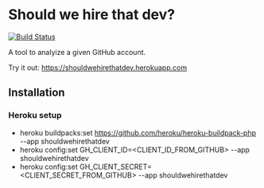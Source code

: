 # Should we hire that dev?

[![Build Status](https://travis-ci.org/tschortsch/should-we-hire-that-dev.svg?branch=master)](https://travis-ci.org/tschortsch/should-we-hire-that-dev)

A tool to analyize a given GitHub account.

Try it out: https://shouldwehirethatdev.herokuapp.com

## Installation

### Heroku setup

* heroku buildpacks:set https://github.com/heroku/heroku-buildpack-php --app shouldwehirethatdev
* heroku config:set GH_CLIENT_ID=<CLIENT_ID_FROM_GITHUB> --app shouldwehirethatdev
* heroku config:set GH_CLIENT_SECRET=<CLIENT_SECRET_FROM_GITHUB> --app shouldwehirethatdev
